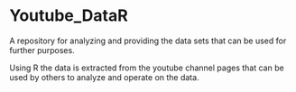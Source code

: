 Youtube_DataR
=====================

A repository for analyzing and providing the data sets that can be used for further purposes.

Using R the data is extracted from the youtube channel pages that can be used by others to analyze and operate on the data.
